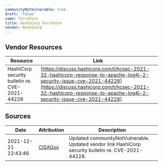 ```yaml
---
communityNotVulnerable: true
draft: 'false'
name: Terraform
title: HashiCorp Terraform
vendor: HashiCorp
---
```


## Vendor Resources
| Resource | Link |
| --- | --- |
| HashiCorp security bulletin re. CVE-2021-44228 | [https://discuss.hashicorp.com/t/hcsec-2021-32-hashicorp-response-to-apache-log4j-2-security-issue-cve-2021-44228](https://discuss.hashicorp.com/t/hcsec-2021-32-hashicorp-response-to-apache-log4j-2-security-issue-cve-2021-44228) |



## Sources
| Date | Attribution | Description |
| --- | --- | --- |
| 2021-12-21 22:43:46 | [CISAGov](https://raw.githubusercontent.com/cisagov/log4j-affected-db/develop/README.md) | Updated communityNotVulnerable. Updated vendor link HashiCorp security bulletin re. CVE-2021-44228.  |
